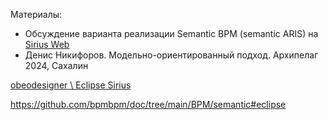 Материалы: 
- Обсуждение варианта реализации Semantic BPM (semantic ARIS) на [Sirius Web](SIRIUSBPM.md)
- Денис Никифоров. Модельно-ориентированный подход. Архипелаг 2024, Сахалин

[obeodesigner \ Eclipse Sirius](https://www.obeodesigner.com/en/product/sirius)

https://github.com/bpmbpm/doc/tree/main/BPM/semantic#eclipse
